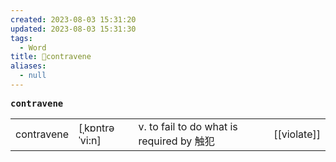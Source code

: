 ```yaml
---
created: 2023-08-03 15:31:20
updated: 2023-08-03 15:31:30
tags:
  - Word
title: 📖contravene
aliases:
  - null
---
```


<pre><strong>contravene</strong></pre>
|   |   |   |   |
|---|---|---|---|
|contravene|[ˌkɒntrəˈvi:n]|v. to fail to do what is required by 触犯|[[violate]]|